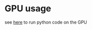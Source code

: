 # GPU usage 

see [here](https://www.geeksforgeeks.org/running-python-script-on-gpu/) to run python code on the GPU 
